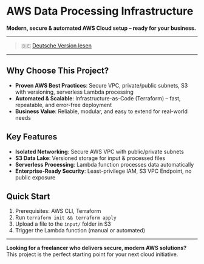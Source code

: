 # AWS Data Processing Infrastructure

**Modern, secure & automated AWS Cloud setup – ready for your business.**

---

> :de: [Deutsche Version lesen](README_de.md)

---

## Why Choose This Project?
- **Proven AWS Best Practices**: Secure VPC, private/public subnets, S3 with versioning, serverless Lambda processing
- **Automated & Scalable**: Infrastructure-as-Code (Terraform) – fast, repeatable, and error-free deployment
- **Business Value**: Reliable, modular, and easy to extend for real-world needs

## Key Features
- **Isolated Networking**: Secure AWS VPC with public/private subnets
- **S3 Data Lake**: Versioned storage for input & processed files
- **Serverless Processing**: Lambda function processes data automatically
- **Enterprise-Ready Security**: Least-privilege IAM, S3 VPC Endpoint, no public exposure

## Quick Start
1. Prerequisites: AWS CLI, Terraform
2. Run `terraform init && terraform apply`
3. Upload a file to the `input/` folder in S3
4. Trigger the Lambda function (manual or automated)

---

**Looking for a freelancer who delivers secure, modern AWS solutions?**
This project is the perfect starting point for your next cloud initiative.
